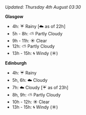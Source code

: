 *Updated: Thursday 4th August 03:30*

**Glasgow**

* 4h: :umbrella: Rainy [:cloud: as of 22h]
* 5h - 8h: :partly_sunny: Partly Cloudy
* 9h - 11h: :sunny: Clear
* 12h: :partly_sunny: Partly Cloudy
* 13h - 15h: :cyclone: Windy (:sunny:)

**Edinburgh**

* 4h: :umbrella: Rainy
* 5h, 6h: :cloud: Cloudy
* 7h: :cloud: Cloudy [:umbrella: as of 23h]
* 8h, 9h: :partly_sunny: Partly Cloudy
* 10h - 12h: :sunny: Clear
* 13h - 15h: :cyclone: Windy (:sunny:)
